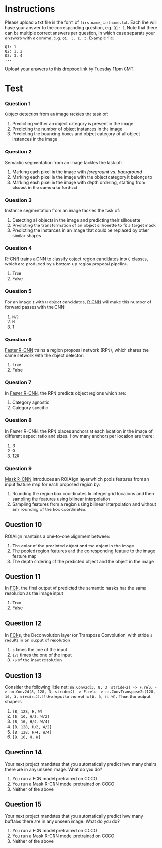 # Instructions
Please upload a txt file in the form of `firstname_lastname.txt`. Each line will have your answer to the corresponding question, e.g. `Q1: 1`. Note that there can be multiple correct answers per question, in which case separate your answers with a comma, e.g. `Q1: 1, 2, 3`. Example file:
```
Q1: 1
Q2: 1, 2
Q3: 3, 4
...
```
Upload your answers to this [dropbox link][dropbox] by Tuesday 11pm GMT. 

# Test
### Question 1
Object detection from an image tackles the task of:
  1. Predicting wether an object category is present in the image
  2. Predicting the number of object instances in the image
  3. Predicting the bounding boxes and object category of all object instances in the image

### Question 2
Semantic segmentation from an image tackles the task of:
  1. Marking each pixel in the image with _foreground_ vs. _background_
  2. Marking each pixel in the image with the object category it belongs to
  3. Marking each pixel in the image with depth ordering, starting from closest in the camera to furthest

 ### Question 3
 Instance segmentation from an image tackles the task of:
   1. Detecting all objects in the image and predicting their silhouette
   2. Predicting the transformation of an object silhouette to fit a target mask
   3. Predicting the instances in an image that could be replaced by other similar shapes 

### Question 4
[R-CNN][rcnn] trains a CNN to classify object region candidates into `C` classes, which are produced by a bottom-up region proposal pipeline.
  1. True 
  2. False

### Question 5
For an image `I` with `M` object candidates, [R-CNN][rcnn] will make this number of forward passes with the CNN:
  1. `M/2`
  2. `M`
  3. 1

### Question 6
[Faster R-CNN][fasterrcnn] trains a region proposal network (RPN), which shares the same network with the object detector:
  1. True
  2. False

### Question 7
In [Faster R-CNN][fasterrcnn], the RPN predicts object regions which are:
  1. Category agnostic
  2. Category specific

### Question 8
In [Faster R-CNN][fasterrcnn], the RPN places anchors at each location in the image of different aspect ratio and sizes. How many anchors per location are there:
  1. 3
  2. 9
  3. 128

### Question 9
[Mask R-CNN][maskrcnn] introduces an ROIAlign layer which pools features from an input feature map for each proposed region by:
  1. Rounding the region box coordinates to integer grid locations and then sampling the features using bilinear interpolation
  2. Sampling features from a region using bilinear interpolation and without any rounding of the box coordinates.

## Question 10
ROIAlign mantains a one-to-one alignment between:
  1. The color of the predicted object and the object in the image
  2. The pooled region features and the corresponding feature to the image feature map
  3. The depth ordering of the predicted object and the object in the image

## Question 11
In [FCN][fcn], the final output of predicted the semantic masks has the same resolution as the image input
  1. True
  2. False 

## Question 12
In [FCN][fcn]s, the Deconvolution layer (or Transpose Convolution) with stride `s` results in an output of resolution
  1. `s` times the one of the input 
  2. `1/s` times the one of the input
  3. `+s` of the input resolution

## Question 13
Consider the following little net: `nn.Conv2d(3, 8, 3, stride=2) -> F.relu -> nn.Conv2d(8, 128, 3, stride=2) -> F.relu -> nn.ConvTranspose2d(128, 16, 3, stride=2)`. If the input to the net is `[B, 3, H, W]`. Then the output shape is
  1. `[B, 128, H, W]`
  2. `[B, 16, H/2, W/2]`
  3. `[B, 16, H/4, W/4]`
  4. `[B, 128, H/2, W/2]`
  5. `[B, 128, H/4, W/4]`
  6. `[B, 16, H, W]`

## Question 14
Your next project mandates that you automatically predict how many chairs there are in any unseen image. What do you do?
  1. You run a FCN model pretrained on COCO
  2. You run a Mask R-CNN model pretrained on COCO
  3. Neither of the above

## Question 15
Your next project mandates that you automatically predict how many buffalos there are in any unseen image. What do you do?
  1. You run a FCN model pretrained on COCO
  2. You run a Mask R-CNN model pretrained on COCO
  3. Neither of the above



[dropbox]: TODO
[rcnn]: https://arxiv.org/abs/1311.2524
[fasterrcnn]: https://arxiv.org/abs/1506.01497
[maskrcnn]: https://arxiv.org/abs/1703.06870
[fcn]: https://arxiv.org/abs/1411.4038
[unet]: https://arxiv.org/abs/1505.04597

